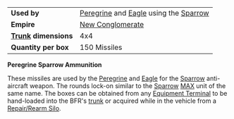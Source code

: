 |                                                 |                                                                                                        |
| ----------------------------------------------- | ------------------------------------------------------------------------------------------------------ |
| **Used by**                                     | [Peregrine](../vehicles/Peregrine.md) and [Eagle](../vehicles/Eagle.md) using the [Sparrow](../armor/Sparrow.md) |
| **Empire**                                      | [New Conglomerate](../etc/New_Conglomerate.md)                                                         |
| **[Trunk](../terminology/Trunk.md) dimensions** | 4x4                                                                                                    |
| **Quantity per box**                            | 150 Missiles                                                                                           |

**Peregrine Sparrow Ammunition**

These missiles are used by the [Peregrine](../vehicles/Peregrine.md) and
[Eagle](../vehicles/Eagle.md) for the [Sparrow](../armor/Sparrow.md)
anti-aircraft weapon. The rounds lock-on similar to the
[Sparrow](../armor/Sparrow.md) [MAX](../armor/Mechanized_Assault_Exo-Suit.md)
unit of the same name. The boxes can be obtained from any
[Equipment Terminal](../items/Equipment_Terminal.md) to be hand-loaded into the
BFR's [trunk](../terminology/Trunk.md) or acquired while in the vehicle from a
[Repair/Rearm Silo](../items/Repair_Rearm_Silo.md).



